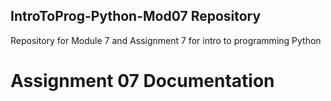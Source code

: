 ## IntroToProg-Python-Mod07 Repository
Repository for Module 7 and Assignment 7 for intro to programming Python

# Assignment 07 Documentation
